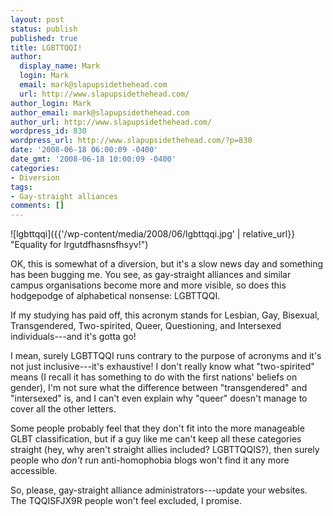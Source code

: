 ```yaml
---
layout: post
status: publish
published: true
title: LGBTTQQI!
author:
  display_name: Mark
  login: Mark
  email: mark@slapupsidethehead.com
  url: http://www.slapupsidethehead.com/
author_login: Mark
author_email: mark@slapupsidethehead.com
author_url: http://www.slapupsidethehead.com/
wordpress_id: 830
wordpress_url: http://www.slapupsidethehead.com/?p=830
date: '2008-06-18 06:00:09 -0400'
date_gmt: '2008-06-18 10:00:09 -0400'
categories:
- Diversion
tags:
- Gay-straight alliances
comments: []
---
```

![lgbttqqi]({{'/wp-content/media/2008/06/lgbttqqi.jpg' | relative_url}} "Equality for lrgutdfhasnsfhsyv!")

OK, this is somewhat of a diversion, but it's a slow news day and something has been bugging me. You see, as gay-straight alliances and similar campus organisations become more and more visible, so does this hodgepodge of alphabetical nonsense: LGBTTQQI.

If my studying has paid off, this acronym stands for Lesbian, Gay, Bisexual, Transgendered, Two-spirited, Queer, Questioning, and Intersexed individuals---and it's gotta go!

I mean, surely LGBTTQQI runs contrary to the purpose of acronyms and it's not just inclusive---it's exhaustive! I don't really know what "two-spirited" means (I recall it has something to do with the first nations' beliefs on gender), I'm not sure what the difference between "transgendered" and "intersexed" is, and I can't even explain why "queer" doesn't manage to cover all the other letters.

Some people probably feel that they don't fit into the more manageable GLBT classification, but if a guy like me can't keep all these categories straight (hey, why aren't straight allies included? LGBTTQQIS?), then surely people who _don't_ run anti-homophobia blogs won't find it any more accessible.

So, please, gay-straight alliance administrators---update your websites. The TQQISFJX9R people won't feel excluded, I promise.

